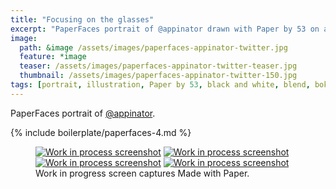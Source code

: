 ```yaml
---
title: "Focusing on the glasses"
excerpt: "PaperFaces portrait of @appinator drawn with Paper by 53 on an iPad."
image: 
  path: &image /assets/images/paperfaces-appinator-twitter.jpg 
  feature: *image
  teaser: /assets/images/paperfaces-appinator-twitter-teaser.jpg
  thumbnail: /assets/images/paperfaces-appinator-twitter-150.jpg
tags: [portrait, illustration, Paper by 53, black and white, blend, bokeh]
---
```


PaperFaces portrait of [@appinator](http://twitter.com/appinator).

{% include boilerplate/paperfaces-4.md %}

<figure class="third">
	<a href="{{ site.url }}/assets/images/paperfaces-appinator-process-1-lg.jpg"><img src="{{ site.url }}/assets/images/paperfaces-appinator-process-1-600.jpg" alt="Work in process screenshot"></a>
	<a href="{{ site.url }}/assets/images/paperfaces-appinator-process-2-lg.jpg"><img src="{{ site.url }}/assets/images/paperfaces-appinator-process-2-600.jpg" alt="Work in process screenshot"></a>
	<a href="{{ site.url }}/assets/images/paperfaces-appinator-process-3-lg.jpg"><img src="{{ site.url }}/assets/images/paperfaces-appinator-process-3-600.jpg" alt="Work in process screenshot"></a>
	<a href="{{ site.url }}/assets/images/paperfaces-appinator-process-4-lg.jpg"><img src="{{ site.url }}/assets/images/paperfaces-appinator-process-4-600.jpg" alt="Work in process screenshot"></a>
	<figcaption>Work in progress screen captures Made with Paper.</figcaption>
</figure>
